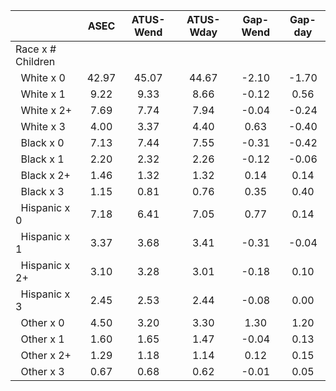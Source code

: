 
|                      |         ASEC |    ATUS-Wend |    ATUS-Wday |     Gap-Wend |      Gap-day |
| -------------------- | :----------: | :----------: | :----------: | :----------: | :----------: |
| Race x # Children    |              |              |              |              |              |
| &nbsp;&nbsp;White x 0 |        42.97 |        45.07 |        44.67 |        -2.10 |        -1.70 |
| &nbsp;&nbsp;White x 1 |         9.22 |         9.33 |         8.66 |        -0.12 |         0.56 |
| &nbsp;&nbsp;White x 2+ |         7.69 |         7.74 |         7.94 |        -0.04 |        -0.24 |
| &nbsp;&nbsp;White x 3 |         4.00 |         3.37 |         4.40 |         0.63 |        -0.40 |
| &nbsp;&nbsp;Black x 0 |         7.13 |         7.44 |         7.55 |        -0.31 |        -0.42 |
| &nbsp;&nbsp;Black x 1 |         2.20 |         2.32 |         2.26 |        -0.12 |        -0.06 |
| &nbsp;&nbsp;Black x 2+ |         1.46 |         1.32 |         1.32 |         0.14 |         0.14 |
| &nbsp;&nbsp;Black x 3 |         1.15 |         0.81 |         0.76 |         0.35 |         0.40 |
| &nbsp;&nbsp;Hispanic x 0 |         7.18 |         6.41 |         7.05 |         0.77 |         0.14 |
| &nbsp;&nbsp;Hispanic x 1 |         3.37 |         3.68 |         3.41 |        -0.31 |        -0.04 |
| &nbsp;&nbsp;Hispanic x 2+ |         3.10 |         3.28 |         3.01 |        -0.18 |         0.10 |
| &nbsp;&nbsp;Hispanic x 3 |         2.45 |         2.53 |         2.44 |        -0.08 |         0.00 |
| &nbsp;&nbsp;Other x 0 |         4.50 |         3.20 |         3.30 |         1.30 |         1.20 |
| &nbsp;&nbsp;Other x 1 |         1.60 |         1.65 |         1.47 |        -0.04 |         0.13 |
| &nbsp;&nbsp;Other x 2+ |         1.29 |         1.18 |         1.14 |         0.12 |         0.15 |
| &nbsp;&nbsp;Other x 3 |         0.67 |         0.68 |         0.62 |        -0.01 |         0.05 |

